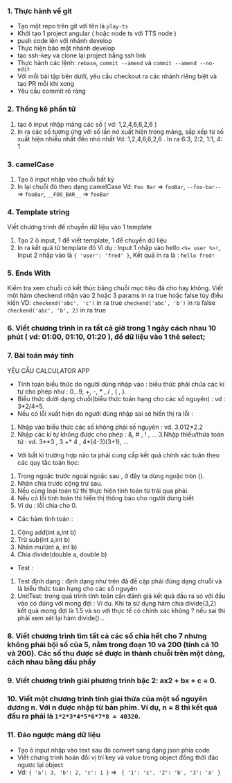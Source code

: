 ### 1. Thực hành về git
- Tạo một repo trên git với tên là  ```play-ts```
- Khởi tạo 1 project angular ( hoặc node ts với TTS node )
- push code lên với nhánh develop
- Thực hiện bảo mật nhánh develop
- tạo ssh-key và clone lại project bằng ssh link
- Thực hành các lệnh: ```rebase```, ```commit --amend``` và ```commit --amend --no-edit```
- Với mỗi bài tập bên dưới, yêu cầu checkout ra các nhánh riêng biệt và tạo PR mỗi khi xong
- Yêu cầu commit rõ ràng
### 2. Thống kê phần tử
1. tạo ô input nhập mảng các số ( vd: 1,2,4,6,6,2,6 )
2. In ra các số tương ứng với số lần nó xuất hiện trong mảng, sắp xếp từ số xuất hiện nhiều nhất đến nhỏ nhất
Vd: 1,2,4,6,6,2,6 . In ra 6:3, 2:2, 1:1, 4: 1 
### 3. camelCase
1. Tạo ô input nhập vào chuỗi bất kỳ
2. In lại chuỗi đó theo dạng camelCase
Vd: ```Foo Bar``` => ```fooBar```, ```--foo-bar--``` => ```fooBar```, ```__FOO_BAR__``` => ```fooBar```
		
### 4. Template string
Viết chương trình để chuyền dữ liệu vào 1 template
1. Tạo 2 ô input, 1 để viết template, 1 để chuyền dữ liệu
2. In ra kết quả từ template đó
Ví dụ : Input 1 nhập vào hello ```<%= user %>!```, Input 2 nhập vào là ```{ 'user': 'fred' }```, Kết quả in ra là : ```hello fred!```
### 5. Ends With
Kiểm tra xem chuỗi có kết thúc bằng chuỗi mục tiêu đã cho hay không.
Viết một hàm checkend nhận vào 2 hoặc 3 params in ra true hoặc false tùy điều kiện
VD: ```checkend('abc', 'c')``` in ra true
    ```checkend('abc', 'b')``` in ra false
    ```checkend('abc', 'b', 2)``` in ra true
### 6. Viết chương trình in ra tất cả giờ trong 1 ngày cách nhau 10 phút ( vd: 01:00, 01:10, 01:20 ), đổ dữ liệu vào 1 thẻ select;

### 7. Bài toán máy tính
YÊU CẦU CALCULATOR APP
- Tính toán biểu thức do người dùng nhập vào : biểu thức phải chứa các kí tự cho phép như : 0...9, +, -, * , / , ( , ).
- Biểu thức dưới dạng chuỗi(biểu thức toán hạng cho các số nguyên) :
vd : 3*2/4+5.
- Nếu có lỗi xuất hiện do người dùng nhập sai sẽ hiển thị ra lỗi :
1. Nhập vào biểu thức các số không phải số nguyên : vd. 3.012*2.2
2. Nhập các kí tự không được cho phép : &, # , ! , …
3.Nhập thiếu/thừa toán tử : vd. 3**3 , 3 +* 4 , 4*(4-3)(3+1), ...
- Với bất kì trường hợp nào ta phải cung cấp kết quả chính xác tuân theo các quy tắc toán học:
1. Trong ngoặc trước ngoài ngoặc sau , ở đây ta dùng ngoặc tròn ().
2. Nhân chia trước cộng trừ sau.
3. Nếu cùng loại toán tử thì thực hiện tính toán từ trái qua phải.
4. Nếu có lỗi tính toán thì hiển thị thông báo cho người dùng biết
5. Ví dụ : lỗi chia cho 0.
- Các hàm tính toán :
1. Cộng add(int a,int b)
2. Trừ sub(int a,int b)
3. Nhân mul(int a, int b)
4. Chia divide(double a, double b)
- Test :
1. Test định dạng : định dạng như trên đã đề cập phải đúng dạng chuỗi và là biểu thức toán hạng cho các số nguyên
2. UnitTest: trong quá trình tính toán cần đánh giá kết quả đầu ra so với đầu vào có đúng với mong đợi :
Ví dụ. Khi ta sử dụng hàm chia divide(3,2) kết quả mong đợi là 1.5 và so với thực tế có chính xác không ? nếu sai thì phải xem xét lại hàm divide()...

### 8. Viết chương trình tìm tất cả các số chia hết cho 7 nhưng không phải bội số của 5, nằm trong đoạn 10 và 200 (tính cả 10 và 200). Các số thu được sẽ được in thành chuỗi trên một dòng, cách nhau bằng dấu phẩy
### 9. Viết chương trình giải phương trình bậc 2: ax2 + bx + c = 0.
### 10. Viết một chương trình tính giai thừa của một số nguyên dương n. Với n được nhập từ bàn phím. Ví dụ, n = 8 thì kết quả đầu ra phải là ```1*2*3*4*5*6*7*8 = 40320```.

### 11. Đảo ngược mảng dữ liệu
- Tạo ô input nhập vào text sau đó convert sang dạng json phía code 
- Viết chưng trình hoán đổi vị trí key và value trong object đồng thời đảo ngược lại object 
- Vd: ```{ 'a': 3, 'b': 2, 'c': 1 }``` => ``` { '1': 'c', '2': 'b', '3': 'a' }```
